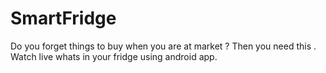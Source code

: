 # SmartFridge
Do you forget things to buy when you are at market ? Then you need this . Watch live whats in your fridge using android app.
